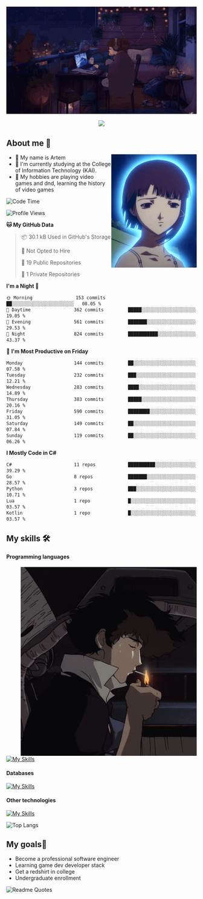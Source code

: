 <div align="center">
  <p>
    <img src="assets/lo-fi.gif">
  </p>
  <p>
    <img src="https://readme-typing-svg.herokuapp.com?color=%2336BCF7&lines=Welcome-to-my-profile&center=true&width=380&height=50&duration=4000&pause=1000">
  </p>
</div>

<div>
  <h2>About me 🚀</h2>
   <div align="center">
    <img src="assets/lain2.gif" align="right" height="300px">
  </div>
  <ul>
    <li>👨 My name is Artem</li>
    <li>🌱 I'm currently studying at the College of Information Technology (KAI).</li>
    <li>👾 My hobbies are playing video games and dnd, learning the history of video games </li>
  </ul>
</div>


<!--START_SECTION:waka-->
![Code Time](http://img.shields.io/badge/Code%20Time-238%20hrs%2017%20mins-blue)

![Profile Views](http://img.shields.io/badge/Profile%20Views-0-blue)

**🐱 My GitHub Data** 

> 📦 30.1 kB Used in GitHub's Storage 
 > 
> 🚫 Not Opted to Hire
 > 
> 📜 19 Public Repositories 
 > 
> 🔑 1 Private Repositories 
 > 
**I'm a Night 🦉** 

```text
🌞 Morning                153 commits         ██░░░░░░░░░░░░░░░░░░░░░░░   08.05 % 
🌆 Daytime                362 commits         █████░░░░░░░░░░░░░░░░░░░░   19.05 % 
🌃 Evening                561 commits         ███████░░░░░░░░░░░░░░░░░░   29.53 % 
🌙 Night                  824 commits         ███████████░░░░░░░░░░░░░░   43.37 % 
```
📅 **I'm Most Productive on Friday** 

```text
Monday                   144 commits         ██░░░░░░░░░░░░░░░░░░░░░░░   07.58 % 
Tuesday                  232 commits         ███░░░░░░░░░░░░░░░░░░░░░░   12.21 % 
Wednesday                283 commits         ████░░░░░░░░░░░░░░░░░░░░░   14.89 % 
Thursday                 383 commits         █████░░░░░░░░░░░░░░░░░░░░   20.16 % 
Friday                   590 commits         ████████░░░░░░░░░░░░░░░░░   31.05 % 
Saturday                 149 commits         ██░░░░░░░░░░░░░░░░░░░░░░░   07.84 % 
Sunday                   119 commits         ██░░░░░░░░░░░░░░░░░░░░░░░   06.26 % 
```


**I Mostly Code in C#** 

```text
C#                       11 repos            ██████████░░░░░░░░░░░░░░░   39.29 % 
Go                       8 repos             ███████░░░░░░░░░░░░░░░░░░   28.57 % 
Python                   3 repos             ███░░░░░░░░░░░░░░░░░░░░░░   10.71 % 
Lua                      1 repo              █░░░░░░░░░░░░░░░░░░░░░░░░   03.57 % 
Kotlin                   1 repo              █░░░░░░░░░░░░░░░░░░░░░░░░   03.57 % 
```




<!--END_SECTION:waka-->

## My skills 🛠️
#### Programming languages
<div align="center">
  <img src="assets/bebop_smoke.gif" align="right" height="500px">
</div>


[![My Skills](https://skillicons.dev/icons?i=go,cs,python)](https://skillicons.dev)
#### Databases
[![My Skills](https://skillicons.dev/icons?i=mysql,mongodb,postgres)](https://skillicons.dev)
#### Other technologies
[![My Skills](https://skillicons.dev/icons?i=unity,docker,git,wasm,githubactions,kafka)](https://skillicons.dev)

![Top Langs](https://github-readme-stats.vercel.app/api/top-langs/?username=nifle3&layout=compact&theme=nord)


## My goals🚀
- Become a professional software engineer
- Learning game dev developer stack
- Get a redshirt in college
- Undergraduate enrollment

![Readme Quotes](https://quotes-github-readme.vercel.app/api?type=horizontal&theme=nord) 
